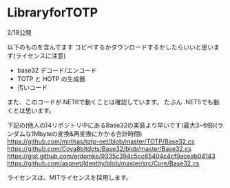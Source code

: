 # LibraryforTOTP

2/18公開

以下のものを含んでます
コピペするかダウンロードするかしたらいいと思います(ライセンスに注意)

 * base32 デコード/エンコード
 * TOTP と HOTP の生成器
 * 汚いコード

また、このコードが.NET6で動くことは確認しています。
たぶん .NET5でも動くとは思います。

下記の(他人の)4リポジトリ中にあるBase32の実装より早いです(最大3~6倍)(ランダムな1Mbyteの変換&再変換にかかる合計時間)
 https://github.com/mirthas/totp-net/blob/master/TOTP/Base32.cs
 https://github.com/Cova8bitdots/Base32/blob/master/Base32.cs
 https://gist.github.com/erdomke/9335c394c5cc65404c4cf9aceab04143
 https://github.com/aspnet/Identity/blob/master/src/Core/Base32.cs
 
ライセンスは、MITライセンスを採用します。
